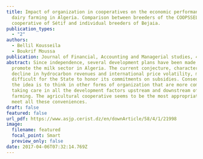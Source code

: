 ```yaml
---
title: Impact of organization in cooperatives on the economic performance of
  dairy farming in Algeria. Comparison between breeders of the COOPSSEL
  cooperative of Sétif and individual breeders of Bejaia.
publication_types:
  - "2"
authors:
  - Bellil Kousseila
  - Boukrif Moussa
publication: Journal of Financial, Accounting and Managerial studies, 4(1), 55-69.
abstract: Since independence, several development plans have been made to
  promote the milk sector in Algeria. The current conjecture, characterized by a
  decline in hydrocarbon revenues and international price volatility, makes it
  difficult for the State to honor its commitments on subsidies. Consequently,
  the idea is to think in other forms of organization that are more competitive,
  taking care in all the development factors upstream and downstream of dairy
  farming. The agricultural cooperative seems to be the most appropriate form to
  meet all these conveniences.
draft: false
featured: false
url_pdf: https://www.asjp.cerist.dz/en/downArticle/58/4/1/21998
image:
  filename: featured
  focal_point: Smart
  preview_only: false
date: 2017-04-06T07:32:14.769Z
---
```

